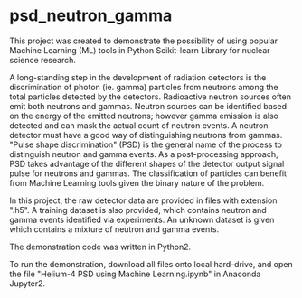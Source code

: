 # psd_neutron_gamma

This project was created to demonstrate the possibility of using popular Machine Learning (ML) tools in Python Scikit-learn Library for nuclear science research. 

A long-standing step in the development of radiation detectors is the discrimination of photon (ie. gamma) particles from neutrons among the total particles detected by the detectors. Radioactive neutron sources often emit both neutrons and gammas. Neutron sources can be identified based on the energy of the emitted neutrons; however gamma emission is also detected and can mask the actual count of neutron events. A neutron detector must have a good way of distinguishing neutrons from gammas.
"Pulse shape discrimination" (PSD) is the general name of the process to distinguish neutron and gamma events. As a post-processing approach, PSD takes advantage of the different shapes of the detector output signal pulse for neutrons and gammas. The classification of particles can benefit from Machine Learning tools given the binary nature of the problem. 

In this project, the raw detector data are provided in files with extension ".h5". A training dataset is also provided, which contains neutron and gamma events identified via experiments. An unknown dataset is given which contains a mixture of neutron and gamma events. 

The demonstration code was written in Python2. 

To run the demonstration, download all files onto local hard-drive, and open the file "Helium-4 PSD using Machine Learning.ipynb" in Anaconda Jupyter2. 
